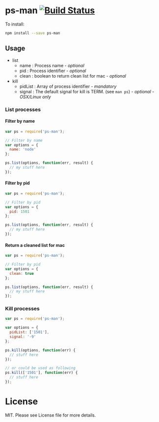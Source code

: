 # ps-man [![Build Status](https://travis-ci.org/xsellier/node-ps.svg)](https://travis-ci.org/xsellier/node-ps)

To install:

```bash
npm install --save ps-man
```

## Usage

- list
  * name : Process name - _optional_
  * pid : Process identifier - _optional_
  * clean : boolean to return clean list for mac - _optional_
- kill
  * pidList : Array of process identifier - _mandatory_
  * signal : The  default signal for kill is TERM. (see ``man ps``) - _optional - OSX/Linux only_


### List processes

#### Filter by name
```javascript
var ps = require('ps-man');

// Filter by name
var options = {
  name: 'node'
};

ps.list(options, function(err, result) {
  // my stuff here
});
```

#### Filter by pid

```javascript
var ps = require('ps-man');

// Filter by pid
var options = {
  pid: 1501
};

ps.list(options, function(err, result) {
  // my stuff here
});
```

#### Return a cleaned list for mac

```javascript
var ps = require('ps-man');

// Filter by pid
var options = {
  clean: true
};

ps.list(options, function(err, result) {
  // my stuff here
});
```

### Kill processes

```javascript
var ps = require('ps-man');

var options = {
  pidList: ['1501'],
  signal: '-9'
};

ps.kill(options, function(err) {
  // stuff here
});

// or could be used as following
ps.kill(['1501'], function(err) {
  // stuff here
});
```

# License
MIT. Please see License file for more details.

